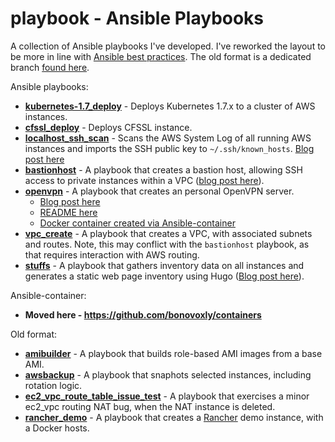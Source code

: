 # playbook - Ansible Playbooks
A collection of Ansible playbooks I've developed.  I've reworked the layout to be more in line with [Ansible best practices](http://docs.ansible.com/ansible/latest/playbooks_best_practices.html). The old format is a dedicated branch [found here](https://github.com/bonovoxly/playbook/tree/playbook2.0).

Ansible playbooks:
- **[kubernetes-1.7_deploy](https://github.com/bonovoxly/playbook/blob/master/kubernetes-1.7_deploy.yml)** - Deploys Kubernetes 1.7.x to a cluster of AWS instances.
- **[cfssl_deploy](https://github.com/bonovoxly/playbook/blob/master/cfssl_deploy.yml)** - Deploys CFSSL instance.
- **[localhost_ssh_scan](https://github.com/bonovoxly/playbook/blob/master/localhost_ssh_scan.yml)** - Scans the AWS System Log of all running AWS instances and imports the SSH public key to `~/.ssh/known_hosts`. [Blog post here](https://blog.billyc.io/2017/07/30/gathering-public-ssh-keys-from-the-aws-system-log-and-creating-custom-ssh-host-entries-using-ansible/)
- **[bastionhost](https://github.com/bonovoxly/playbook/blob/master/bastionhost.yml)** - A playbook that creates a bastion host, allowing SSH access to private instances within a VPC ([blog post here](https://blog.billyc.io/2016/07/05/using-a-bastion-host-to-access-a-private-vpc-in-aws/)).
- **[openvpn](https://github.com/bonovoxly/playbook/blob/master/openvpn.yml)** - A playbook that creates an personal OpenVPN server.
  - [Blog post here](https://blog.billyc.io/2016/12/30/personal-aws-vpn-using-openvpn/)
  - [README here](https://github.com/bonovoxly/playbook/blob/master/docs/openvpn.md)
  - [Docker container created via Ansible-container](https://github.com/bonovoxly/containers/tree/master/openvpn)
- **[vpc_create](https://github.com/bonovoxly/playbook/blob/master/vpc_create.yml)** - A playbook that creates a VPC, with associated subnets and routes. Note, this may conflict with the `bastionhost` playbook, as that requires interaction with AWS routing.
- **[stuffs](https://github.com/bonovoxly/playbook/blob/master/stuffs.yml)** - A playbook that gathers inventory data on all instances and generates a static web page inventory using Hugo ([Blog post here](https://blog.billyc.io/2017/03/14/stuffs---an-aws-inventory-tool/)).


Ansible-container:
- **Moved here - https://github.com/bonovoxly/containers**

Old format:
- **[amibuilder](https://github.com/bonovoxly/playbook/tree/playbook2.0/old_format/amibuilder)** - A playbook that builds role-based AMI images from a base AMI.
- **[awsbackup](https://github.com/bonovoxly/playbook/tree/playbook2.0/old_format/awsbackup)** - A playbook that snaphots selected instances, including rotation logic.
- **[ec2_vpc_route_table_issue_test](https://github.com/bonovoxly/playbook/tree/playbook2.0/old_format/ec2_vpc_route_table_issue_test)** - A playbook that exercises a minor ec2_vpc routing NAT bug, when the NAT instance is deleted.
- **[rancher_demo](https://github.com/bonovoxly/playbook/tree/playbook2.0/old_format/rancher-demo)** - A playbook that creates a [Rancher](http://rancher.com/) demo instance, with a Docker hosts.

